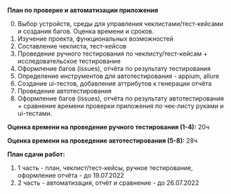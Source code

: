 **План по проверке и автоматизации приложения**

0. Выбор устройств, среды для управления чеклистами/тест-кейсами и создания багов. Оценка времени и сроков.
1. Изучение проекта, функциональных возможностей
2. Составление чеклиста, тест-кейсов
3. Проведение ручного тестирования по чеклисту/тест-кейсам + исследовательское тестирование
4. Оформление багов (issues), отчёта по результату тестирования
5. Определение инструментов для автотестирования - appium, allure
6. Создание ui-тестов, добавление аттрибутов к генерации отчёта
7. Проведение автотестирования
8. Оформление багов (issues), отчёта по результату автотестирования + сравнение времени проверки приложения по чек-листу руками и ui-тестами.

**Оценка времени на проведение ручного тестирования (1-4):** 20ч

**Оценка времени на проведение автотестирования (5-8):** 28ч

**План сдачи работ:**
1. 1 часть - план, чеклист/тест-кейсы, ручное тестирование, оформление отчёта - до 19.07.2022
2. 2 часть - автоматизация, отчёт и сравнение - до 26.07.2022
